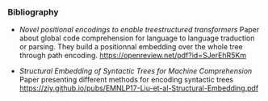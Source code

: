 ### Bibliography


- _Novel positional encodings to enable treestructured transformers_
Paper about global code comprehension for language to language traduction or parsing. 
They build a positionnal embedding over the whole tree through path encoding.
https://openreview.net/pdf?id=SJerEhR5Km


- _Structural Embedding of Syntactic Trees for Machine Comprehension_
Paper presenting different methods for encoding syntactic trees
https://ziy.github.io/pubs/EMNLP17-Liu-et-al-Structural-Embedding.pdf
